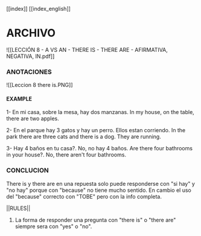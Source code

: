 [[index]]
[[index_english]]


# ARCHIVO
![[LECCIÓN 8 - A VS AN - THERE IS - THERE ARE - AFIRMATIVA, NEGATIVA, IN.pdf]]

### ANOTACIONES
![[Leccion 8 there is.PNG]]

#### EXAMPLE
1- En mi casa, sobre la mesa, hay dos manzanas.
In my house, on the table, there are two apples.

2- En el parque hay 3 gatos y hay un perro. Ellos estan corriendo.
In the park there are three cats and there is a dog. They are running.

3- Hay 4 baños en tu casa?. No, no hay 4 baños.
Are there four bathrooms in your house?. No, there aren't four bathrooms. 

### CONCLUCION
There is y there are en una repuesta solo puede responderse con "si hay" y "no hay" porque con "because" no tiene mucho sentido. En cambio el uso del "because" correcto con "TOBE" pero con la info completa.

||RULES||
1. La forma de responder una pregunta con "there is" o "there are" siempre sera con "yes" o "no".
